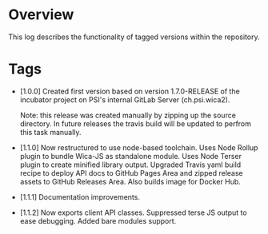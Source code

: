 # Overview

This log describes the functionality of tagged versions within the repository.

# Tags  

* [1.0.0] 
  Created first version based on version 1.7.0-RELEASE of the incubator project on PSI's 
  internal GitLab Server (ch.psi.wica2).
  
  Note: this release was created manually by zipping up the source directory. In future
  releases the travis build will be updated to perfrom this task manually.
   
* [1.1.0]
  Now restructured to use node-based toolchain.
  Uses Node Rollup plugin to bundle Wica-JS as standalone module.
  Uses Node Terser plugin to create minified library output.
  Upgraded Travis yaml build recipe to deploy API docs to GitHub Pages Area and 
  zipped release assets to GitHub Releases Area. Also builds image for Docker Hub.
  
* [1.1.1]
  Documentation improvements.
  
* [1.1.2]
  Now exports client API classes.
  Suppressed terse JS output to ease debugging.
  Added bare modules support.